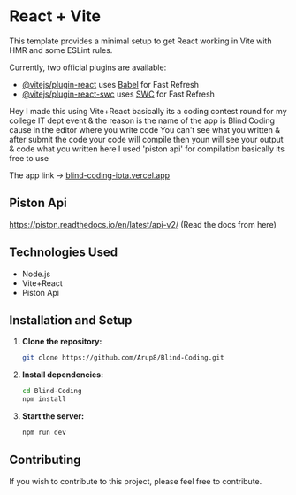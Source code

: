 # React + Vite

This template provides a minimal setup to get React working in Vite with HMR and some ESLint rules.

Currently, two official plugins are available:

- [@vitejs/plugin-react](https://github.com/vitejs/vite-plugin-react/blob/main/packages/plugin-react/README.md) uses [Babel](https://babeljs.io/) for Fast Refresh
- [@vitejs/plugin-react-swc](https://github.com/vitejs/vite-plugin-react-swc) uses [SWC](https://swc.rs/) for Fast Refresh

Hey I made this using Vite+React basically its a coding contest round for my college IT dept event & the reason is the name of the app is Blind Coding cause in the editor where you write code You can't see what
you written & after submit the code your code will compile then youn will see your output & code what you written
here I used 'piston api' for compilation basically its free to use 

The app link -> [blind-coding-iota.vercel.app](https://blind-coding-iota.vercel.app/)

## Piston Api 
https://piston.readthedocs.io/en/latest/api-v2/ (Read the docs from here)

## Technologies Used

- Node.js 
- Vite+React
- Piston Api

## Installation and Setup

1. **Clone the repository:**

    ```bash
    git clone https://github.com/Arup8/Blind-Coding.git
    ```

2. **Install dependencies:**

    ```bash
    cd Blind-Coding
    npm install
    ```

3. **Start the server:**

    ```bash
    npm run dev
    ```

## Contributing

If you wish to contribute to this project, please feel free to contribute.

